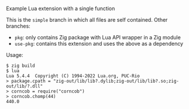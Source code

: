 Example Lua extension with a single function

This is the `simple` branch in which all files are self contained.
Other branches:
- `pkg`: only contains Zig package with Lua API wrapper in a Zig module
- `use-pkg`: contains this extension and uses the above as a dependency

Usage:

```
$ zig build
$ lua
Lua 5.4.4  Copyright (C) 1994-2022 Lua.org, PUC-Rio
> package.cpath = "zig-out/lib/lib?.dylib;zig-out/lib/lib?.so;zig-out/lib/?.dll"
> corncob = require("corncob")
> corncob.chomp(44)
440.0
```
